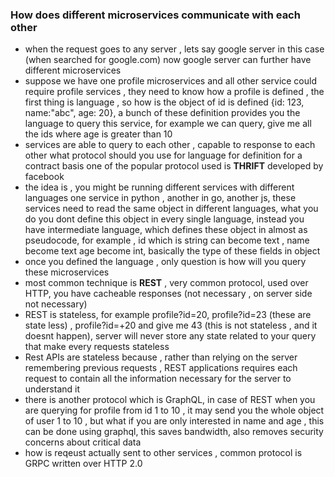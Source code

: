 ### How does different microservices communicate with each other

- when the request goes to any server , lets say google server in this case (when searched for google.com) now google server can further have different microservices
- suppose we have one profile microservices and all other service could require profile services , they need to know how a profile is defined , the first thing is language , so how is the object of id is defined {id: 123, name:"abc", age: 20}, a bunch of these definition provides you the language to query this service, for example we can query, give me all the ids where age is greater than 10
- services are able to query to each other , capable to response to each other what protocol should you use for language for definition for a contract basis one of the popular protocol used is **THRIFT** developed by facebook
- the idea is , you might be running different services with different languages one service in python , another in go, another js, these services need to read the same object in different languages, what you do you dont define this object in every single language, instead you have intermediate language, which defines these object in almost as pseudocode, for example , id which is string can become text , name become text age become int, basically the type of these fields in object
- once you defined the language , only question is how will you query these microservices
- most common technique is **REST** , very common protocol, used over HTTP, you have cacheable responses (not necessary , on server side not necessary)
- REST is stateless, for example profile?id=20, profile?id=23 (these are state less) , profile?id=+20 and give me 43 (this is not stateless , and it doesnt happen), server will never store any state related to your query that make every requests stateless
- Rest APIs are stateless because , rather than relying on the server remembering previous requests , REST applications requires each request to contain all the information necessary for the server to understand it
- there is another protocol which is GraphQL, in case of REST when you are querying for profile from id 1 to 10 , it may send you the whole object of user 1 to 10 , but what if you are only interested in name and age , this can be done using graphql, this saves bandwidth, also removes security concerns about critical data
- how is reqeust actually sent to other services , common protocol is GRPC written over HTTP 2.0
